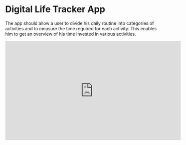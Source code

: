 # Digital Life Tracker App
The app should allow a user to divide his daily routine into categories of activities and to measure the time required for each activity. This enables him to get an overview of his time invested in various activities.

<iframe width="560" height="315" src="https://www.youtube.com/embed/fxWv-CpMm_M" frameborder="0" allow="autoplay; encrypted-media" allowfullscreen></iframe>